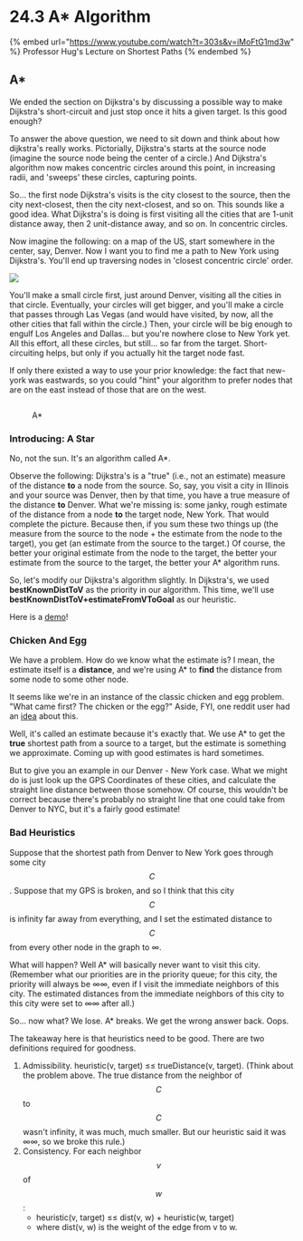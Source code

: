 # 24.3 A\* Algorithm



{% embed url="https://www.youtube.com/watch?t=303s&v=iMoFtG1md3w" %}
Professor Hug's Lecture on Shortest Paths
{% endembed %}

## A\* <a href="#a" id="a"></a>

We ended the section on Dijkstra's by discussing a possible way to make Dijkstra's short-circuit and just stop once it hits a given target. Is this good enough?

To answer the above question, we need to sit down and think about how dijkstra's really works. Pictorially, Dijkstra's starts at the source node (imagine the source node being the center of a circle.) And Dijkstra's algorithm now makes concentric circles around this point, in increasing radii, and 'sweeps' these circles, capturing points.

So... the first node Dijkstra's visits is the city closest to the source, then the city next-closest, then the city next-closest, and so on. This sounds like a good idea. What Dijkstra's is doing is first visiting all the cities that are 1-unit distance away, then 2 unit-distance away, and so on. In concentric circles.

Now imagine the following: on a map of the US, start somewhere in the center, say, Denver. Now I want you to find me a path to New York using Dijkstra's. You'll end up traversing nodes in 'closest concentric circle' order.

![](https://joshhug.gitbooks.io/hug61b/content/assets/Screen%20Shot%202019-03-23%20at%208.29.56%20PM.png)

You'll make a small circle first, just around Denver, visiting all the cities in that circle. Eventually, your circles will get bigger, and you'll make a circle that passes through Las Vegas (and would have visited, by now, all the other cities that fall within the circle.) Then, your circle will be big enough to engulf Los Angeles and Dallas... but you're nowhere close to New York yet. All this effort, all these circles, but still... so far from the target. Short-circuiting helps, but only if you actually hit the target node fast.

If only there existed a way to use your prior knowledge: the fact that new-york was eastwards, so you could "hint" your algorithm to prefer nodes that are on the east instead of those that are on the west.

<figure><img src="../.gitbook/assets/image (91).png" alt=""><figcaption><p>A*</p></figcaption></figure>

### Introducing: A Star <a href="#introducing-a-star" id="introducing-a-star"></a>

No, not the sun. It's an algorithm called A\*.

Observe the following: Dijkstra's is a "true" (i.e., not an estimate) measure of the distance **to** a node from the source. So, say, you visit a city in Illinois and your source was Denver, then by that time, you have a true measure of the distance **to** Denver. What we're missing is: some janky, rough estimate of the distance from a node **to** the target node, New York. That would complete the picture. Because then, if you sum these two things up (the measure from the source to the node + the estimate from the node to the target), you get (an estimate from the source to the target.) Of course, the better your original estimate from the node to the target, the better your estimate from the source to the target, the better your A\* algorithm runs.

So, let's modify our Dijkstra's algorithm slightly. In Dijkstra's, we used **bestKnownDistToV** as the priority in our algorithm. This time, we'll use **bestKnownDistToV+estimateFromVToGoal** as our heuristic.

Here is a [demo](https://docs.google.com/presentation/d/177bRUTdCa60fjExdr9eO04NHm0MRfPtCzvEup1iMccM/edit#slide=id.g771336078\_0\_180)!

### Chicken And Egg <a href="#chicken-and-egg" id="chicken-and-egg"></a>

We have a problem. How do we know what the estimate is? I mean, the estimate itself is a **distance**, and we're using A\* to **find** the distance from some node to some other node.

It seems like we're in an instance of the classic chicken and egg problem. "What came first? The chicken or the egg?" Aside, FYI, one reddit user had an [idea](https://www.reddit.com/r/dadjokes/comments/97768x/i\_ordered\_a\_chicken\_and\_an\_egg\_from\_amazon\_ill/) about this.

Well, it's called an estimate because it's exactly that. We use A\* to get the **true** shortest path from a source to a target, but the estimate is something we approximate. Coming up with good estimates is hard sometimes.

But to give you an example in our Denver - New York case. What we might do is just look up the GPS Coordinates of these cities, and calculate the straight line distance between those somehow. Of course, this wouldn't be correct because there's probably no straight line that one could take from Denver to NYC, but it's a fairly good estimate!

### Bad Heuristics <a href="#bad-heuristics" id="bad-heuristics"></a>

Suppose that the shortest path from Denver to New York goes through some city $$C$$. Suppose that my GPS is broken, and so I think that this city $$C$$ is infinity far away from everything, and I set the estimated distance to $$C$$ from every other node in the graph to ∞.

What will happen? Well A\* will basically never want to visit this city. (Remember what our priorities are in the priority queue; for this city, the priority will always be ∞∞, even if I visit the immediate neighbors of this city. The estimated distances from the immediate neighbors of this city to this city were set to ∞∞ after all.)

So... now what? We lose. A\* breaks. We get the wrong answer back. Oops.

The takeaway here is that heuristics need to be good. There are two definitions required for goodness.

1. Admissibility. heuristic(v, target) ≤≤ trueDistance(v, target). (Think about the problem above. The true distance from the neighbor of $$C$$ to $$C$$ wasn't infinity, it was much, much smaller. But our heuristic said it was ∞∞, so we broke this rule.)
2. Consistency. For each neighbor $$v$$ of $$w$$:
   * heuristic(v, target) ≤≤ dist(v, w) + heuristic(w, target)
   * where dist(v, w) is the weight of the edge from v to w.
